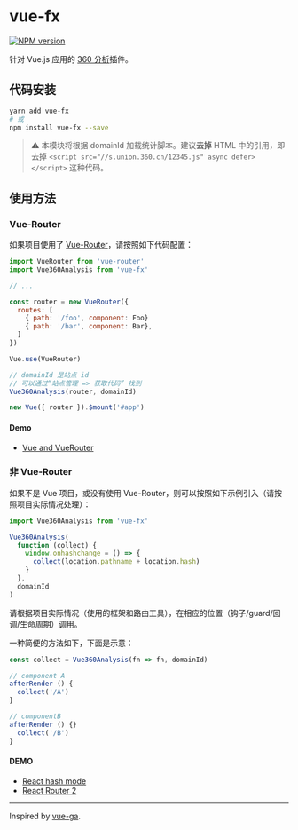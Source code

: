 # vue-fx

[![NPM version](https://img.shields.io/npm/v/vue-fx.svg?style=flat-square)](https://npmjs.com/package/vue-fx)

针对 Vue.js 应用的 [360 分析](https://fenxi.360.cn/login/present)插件。

## 代码安装

```bash
yarn add vue-fx
# 或
npm install vue-fx --save
```

> :warning: 本模块将根据 domainId 加载统计脚本。建议**去掉** HTML 中的引用，即去掉 `<script src="//s.union.360.cn/12345.js" async defer></script>` 这种代码。

## 使用方法

### Vue-Router

如果项目使用了 [Vue-Router](https://router.vuejs.org/zh-cn)，请按照如下代码配置：

```js
import VueRouter from 'vue-router'
import Vue360Analysis from 'vue-fx'

// ...

const router = new VueRouter({
  routes: [
    { path: '/foo', component: Foo}
    { path: '/bar', component: Bar},
  ]
})

Vue.use(VueRouter)

// domainId 是站点 id
// 可以通过“站点管理 => 获取代码” 找到
Vue360Analysis(router, domainId)

new Vue({ router }).$mount('#app')
```

#### Demo

- [Vue and VueRouter](https://code.h5jun.com/bat)

### 非 Vue-Router

如果不是 Vue 项目，或没有使用 Vue-Router，则可以按照如下示例引入（请按照项目实际情况处理）：

```js
import Vue360Analysis from 'vue-fx'

Vue360Analysis(
  function (collect) {
    window.onhashchange = () => {
      collect(location.pathname + location.hash)
    }
  },
  domainId
)
```

请根据项目实际情况（使用的框架和路由工具），在相应的位置（钩子/guard/回调/生命周期）调用。

一种简便的方法如下，下面是示意：

```js
const collect = Vue360Analysis(fn => fn, domainId)

// component A
afterRender () {
  collect('/A')
}

// componentB
afterRender () {}
  collect('/B')
}
```

#### DEMO

- [React hash mode](https://code.h5jun.com/hebi/)
- [React Router 2](https://code.h5jun.com/mido)

---
Inspired by [vue-ga](https://github.com/egoist/vue-ga/).
